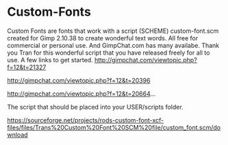 # Custom-Fonts
Custom Fonts are fonts that work with a script (SCHEME) custom-font.scm created for Gimp 2.10.38 to create wonderful text words. All free for commercial or personal use. And GimpChat.com has many availabe. Thank you Tran for this wonderful script that you have released freely for all to use. 
A few links to get started.
http://gimpchat.com/viewtopic.php?f=12&t=21327

http://gimpchat.com/viewtopic.php?f=12&t=20396

http://gimpchat.com/viewtopic.php?f=12&t=20664...

The script that should be placed into your USER/scripts folder.

https://sourceforge.net/projects/rods-custom-font-xcf-files/files/Trans%20Custom%20Font%20SCM%20file/custom_font.scm/download
